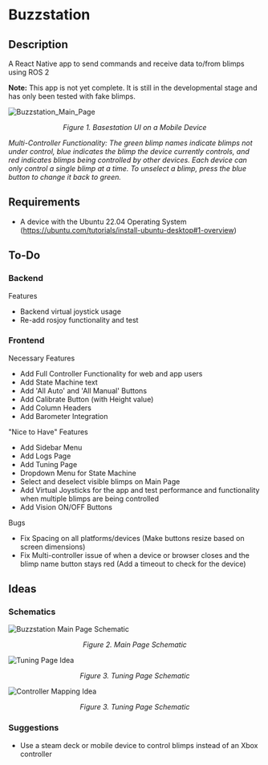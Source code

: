 # Buzzstation

## Description 
A React Native app to send commands and receive data to/from blimps using ROS 2

**Note:** This app is not yet complete. It is still in the developmental stage and has only been tested with fake blimps.
<p align="center">

![Buzzstation_Main_Page](https://github.com/SWAMP-Blimps/Buzzstation/assets/56363833/2033cf04-2fda-402c-a147-82c1b9d3a77f)
<p align="center">
<em>Figure 1. Basestation UI on a Mobile Device</em>
  
<em>Multi-Controller Functionality: The green blimp names indicate blimps not under control, blue indicates the blimp the device currently controls, and red indicates blimps being controlled by other devices. Each device can only control a single blimp at a time. To unselect a blimp, press the blue button to change it back to green. </em>
</p>
</p>

## Requirements

- A device with the Ubuntu 22.04 Operating System (https://ubuntu.com/tutorials/install-ubuntu-desktop#1-overview)

## To-Do

### Backend

Features
- Backend virtual joystick usage
- Re-add rosjoy functionality and test

### Frontend

Necessary Features
- Add Full Controller Functionality for web and app users
- Add State Machine text
- Add 'All Auto' and 'All Manual' Buttons
- Add Calibrate Button (with Height value)
- Add Column Headers
- Add Barometer Integration

"Nice to Have" Features
- Add Sidebar Menu
- Add Logs Page
- Add Tuning Page
- Dropdown Menu for State Machine
- Select and deselect visible blimps on Main Page
- Add Virtual Joysticks for the app and test performance and functionality when multiple blimps are being controlled
- Add Vision ON/OFF Buttons

Bugs
- Fix Spacing on all platforms/devices (Make buttons resize based on screen dimensions)
- Fix Multi-controller issue of when a device or browser closes and the blimp name button stays red (Add a timeout to check for the device)

## Ideas

### Schematics

<p align="center">

![Buzzstation Main Page Schematic](https://github.com/SWAMP-Blimps/Buzzstation/assets/56363833/e6a9dfd9-489b-472e-a24c-880bda73f7cc)
<p align="center">
<em>Figure 2. Main Page Schematic</em>
</p>
</p>

<p align="center">

![Tuning Page Idea](https://github.com/awilwayco/Buzzstation/assets/56363833/b473b9cc-6c5c-47ab-b007-11b4d6503f2f)
<p align="center">
<em>Figure 3. Tuning Page Schematic</em>
</p>
</p>

<p align="center">

![Controller Mapping Idea](https://github.com/awilwayco/Buzzstation/assets/56363833/43eaec0d-e121-4890-a705-e21683139139)
<p align="center">
<em>Figure 3. Tuning Page Schematic</em>
</p>
</p>

### Suggestions
- Use a steam deck or mobile device to control blimps instead of an Xbox controller
